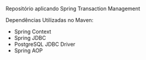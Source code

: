 Repositório aplicando Spring Transaction Management

Dependências Utilizadas no Maven:
- Spring Context
- Spring JDBC
- PostgreSQL JDBC Driver
- Spring AOP